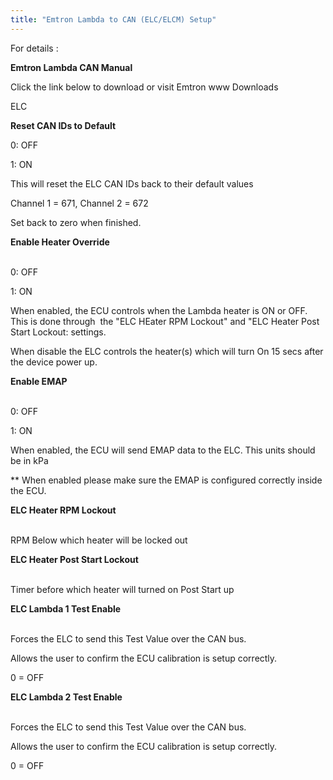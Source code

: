 ```yaml
---
title: "Emtron Lambda to CAN (ELC/ELCM) Setup"
---
```


For details :&nbsp;


**Emtron Lambda CAN Manual**



Click the link below to download or visit Emtron www Downloads


ELC



**Reset CAN IDs to Default**


&#48;: OFF

&#49;: ON


This will reset the ELC CAN IDs back to their default values


Channel 1 = 671, Channel 2 = 672


Set back to zero when finished.


**Enable Heater Override**&nbsp;

\
&#48;: OFF

&#49;: ON


When enabled, the ECU controls when the Lambda heater is ON or OFF. This is done through&nbsp; the "ELC HEater RPM Lockout" and "ELC Heater Post Start Lockout: settings.&nbsp;


When disable the ELC controls the heater(s) which will turn On 15 secs after the device power up.


**Enable EMAP**&nbsp;

\
&#48;: OFF

&#49;: ON


When enabled, the ECU will send EMAP data to the ELC. This units should be in kPa


\*\* When enabled please make sure the EMAP is configured correctly inside the ECU.


**ELC Heater RPM Lockout**&nbsp;

\
RPM Below which heater will be locked out


**ELC Heater Post Start Lockout**&nbsp;

\
Timer before which heater will turned on Post Start up


**ELC Lambda 1 Test Enable**&nbsp;

\
Forces the ELC to send this Test Value over the CAN bus.


Allows the user to confirm the ECU calibration is setup correctly.


&#48; = OFF


**ELC Lambda 2 Test Enable**&nbsp;

\
Forces the ELC to send this Test Value over the CAN bus.


Allows the user to confirm the ECU calibration is setup correctly.


&#48; = OFF

